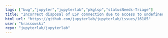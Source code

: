```yaml
---
tags: ["bug","jupyter","jupyterlab","pkglsp","statusNeeds-Triage"]
title: "Incorrect disposal of LSP connection due to access to undefined `serverRequests`"
html_url: "https://github.com/jupyterlab/jupyterlab/issues/16185"
user: "krassowski"
repo: "jupyterlab/jupyterlab"
---
```


